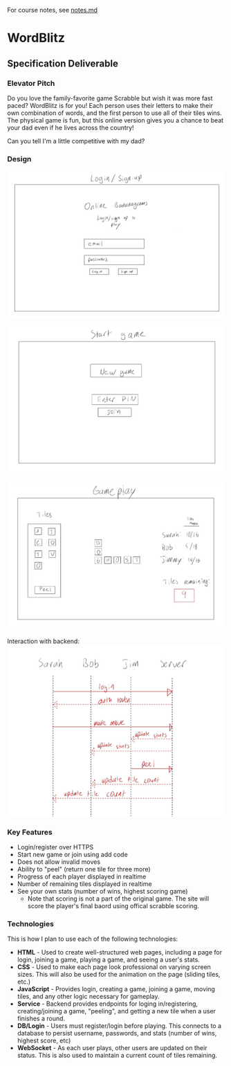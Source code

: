 For course notes, see [notes.md](notes.md)

# WordBlitz

## Specification Deliverable

### Elevator Pitch
Do you love the family-favorite game Scrabble but wish it was more fast paced? WordBlitz is for you! Each person uses their letters to make their own combination of words, and the first person to use all of their tiles wins. The physical game is fun, but this online version gives you a chance to beat your dad even if he lives across the country! 

Can you tell I'm a little competitive with my dad?

### Design 
![Login page](photos/IMG_0066.JPG)

![Start game page](photos/IMG_0067.JPG)

![Gameplay page](photos/IMG_0068.JPG)

Interaction with backend:
![Request sequence](photos/IMG_0069.JPG)


### Key Features
- Login/register over HTTPS
- Start new game or join using add code
- Does not allow invalid moves
- Ability to "peel" (return one tile for three more)
- Progress of each player displayed in realtime
- Number of remaining tiles displayed in realtime
- See your own stats (number of wins, highest scoring game)
    - Note that scoring is not a part of the original game. The site will score the player's final baord using offical scrabble scoring. 

### Technologies
This is how I plan to use each of the following technologies:
- **HTML** - Used to create well-structured web pages, including a page for login, joining a game, playing a game, and seeing a user's stats. 
- **CSS** - Used to make each page look professional on varying screen sizes. This will also be used for the animation on the page (sliding tiles, etc.)
- **JavaScript** - Provides login, creating a game, joining a game, moving tiles, and any other logic necessary for gameplay. 
- **Service** - Backend provides endpoints for loging in/registering, creating/joining a game, "peeling", and getting a new tile when a user finishes a round. 
- **DB/Login** - Users must register/login before playing. This connects to a database to persist username, passwords, and stats (number of wins, highest score, etc)
- **WebSocket** - As each user plays, other users are updated on their status. This is also used to maintain a current count of tiles remaining. 